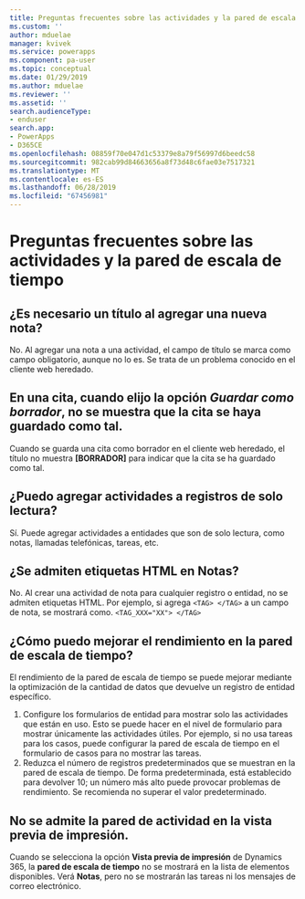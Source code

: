 ```yaml
---
title: Preguntas frecuentes sobre las actividades y la pared de escala de tiempo | Microsoft Docs
ms.custom: ''
author: mduelae
manager: kvivek
ms.service: powerapps
ms.component: pa-user
ms.topic: conceptual
ms.date: 01/29/2019
ms.author: mduelae
ms.reviewer: ''
ms.assetid: ''
search.audienceType:
- enduser
search.app:
- PowerApps
- D365CE
ms.openlocfilehash: 08859f70e047d1c53379e8a79f56997d6beedc58
ms.sourcegitcommit: 982cab99d84663656a8f73d48c6fae03e7517321
ms.translationtype: MT
ms.contentlocale: es-ES
ms.lasthandoff: 06/28/2019
ms.locfileid: "67456981"
---
```

# <a name="frequently-asked-questions-about-activities-and-the-timeline-wall"></a>Preguntas frecuentes sobre las actividades y la pared de escala de tiempo  

## <a name="is-a-title-required-when-adding-a-new-note"></a>¿Es necesario un título al agregar una nueva nota?

No. Al agregar una nota a una actividad, el campo de título se marca como campo obligatorio, aunque no lo es. Se trata de un problema conocido en el cliente web heredado.

## <a name="for-an-appointment-when-i-choose-the-option-to-save-as-draft-it-doesnt-show-that-the-appointment-has-been-saved-as-a-draft"></a>En una cita, cuando elijo la opción *Guardar como borrador*, no se muestra que la cita se haya guardado como tal.

Cuando se guarda una cita como borrador en el cliente web heredado, el título no muestra **[BORRADOR]** para indicar que la cita se ha guardado como tal.

## <a name="can-i-add-activities-to-read-only-records"></a>¿Puedo agregar actividades a registros de solo lectura?

Sí. Puede agregar actividades a entidades que son de solo lectura, como notas, llamadas telefónicas, tareas, etc. 

## <a name="are-html-tags-supported-in-notes"></a>¿Se admiten etiquetas HTML en **Notas**?

No. Al crear una actividad de nota para cualquier registro o entidad, no se admiten etiquetas HTML. Por ejemplo, si agrega `<TAG> </TAG>` a un campo de nota, se mostrará como. `<TAG_XXX="XX"> </TAG>`

## <a name="how-can-i-improve-performance-on-timeline-wall"></a>¿Cómo puedo mejorar el rendimiento en la pared de escala de tiempo?

El rendimiento de la pared de escala de tiempo se puede mejorar mediante la optimización de la cantidad de datos que devuelve un registro de entidad específico. 

1.  Configure los formularios de entidad para mostrar solo las actividades que están en uso.  Esto se puede hacer en el nivel de formulario para mostrar únicamente las actividades útiles.  Por ejemplo, si no usa tareas para los casos, puede configurar la pared de escala de tiempo en el formulario de casos para no mostrar las tareas.
2.  Reduzca el número de registros predeterminados que se muestran en la pared de escala de tiempo.  De forma predeterminada, está establecido para devolver 10; un número más alto puede provocar problemas de rendimiento.  Se recomienda no superar el valor predeterminado. 

## <a name="activity-wall-is-not-supported-in-print-preview"></a>No se admite la pared de actividad en la vista previa de impresión.

Cuando se selecciona la opción **Vista previa de impresión** de Dynamics 365, la **pared de escala de tiempo** no se mostrará en la lista de elementos disponibles. Verá **Notas**, pero no se mostrarán las tareas ni los mensajes de correo electrónico.






